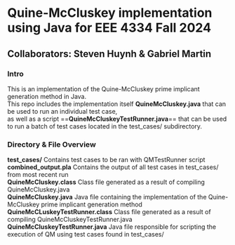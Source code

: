 # **Quine-McCluskey implementation using Java for EEE 4334 Fall 2024**  
## **Collaborators**: Steven Huynh & Gabriel Martin  
### **Intro**  
This is an implementation of the Quine-McCluskey prime implicant generation method in Java.  
This repo includes the implementation itself **QuineMcCluskey.java** that can be used to run an individual test case,  
as well as a script ==**QuineMcCluskeyTestRunner.java**== that can be used to run a batch of test cases located in the test_cases/ subdirectory.

### **Directory & File Overview**  
**test_cases/** Contains test cases to be ran with QMTestRunner script  
**combined_output.pla** Contains the output of all test cases in test_cases/ from most recent run  
**QuineMcCluskey.class** Class file generated as a result of compiling QuineMcCluskey.java  
**QuineMcCluskey.java** Java file containing the implementation of the Quine-McCluskey prime implicant generation method  
**QuineMcCLuskeyTestRunner.class** Class file generated as a result of compiling QuineMcCluskeyTestRunner.java  
**QuineMcCluskeyTestRunner.java** Java file responsible for scripting the execution of QM using test cases found in test_cases/  
